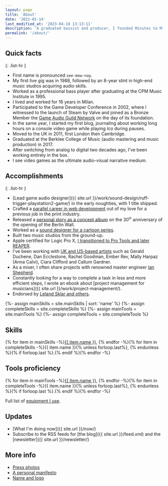 ```yaml
---
layout: page
title: 'About'
date: '2022-01-14'
last_modified_at: '2023-04-18 13:13:11'
description: 'A graduated bassist and producer, I founded Minutes to Midnight to release my music and provide services such as sound design, game audio, bass tracks and production.'
permalink: '/about/'
---
```

## Quick facts

{: .list-hr }
- First name is pronounced `see-mow-nay`.
- My first live gig was in 1988, followed by an 8-year stint in high-end music studios acquiring audio skills.
- Worked as a professional bass player after graduating at the CPM Music Institute in 1995.
- I lived and worked for 16 years in Milan.
- Participated to the Game Developer Conference in 2002, where I witnessed to the launch of Steam by Valve and joined as a Bronze Member the [Game Audio Guild Network](/work/sound-design/ruff-trigger-playstation2-game/#game-developer-conference-and-gang) on the day of its foundation.
- In the same year, I started my first blog, journaling about working long hours on a console video game while playing *Ico* during pauses.
- Moved to the UK in 2011, first London then Cambridge.
- Graduated at the Berklee College of Music (audio mastering and music production) in 2017.
- After switching from analog to digital two decades ago, I've been working entirely in the box.
- I see video games as the ultimate audio-visual narrative medium.

## Accomplishments

{: .list-hr }
- [Lead game audio designer]({{ site.url }}/work/sound-design/ruff-trigger-playstation2-game/) in the early noughties, with 1 title shipped.
- Crafted a [parallel career in web development](https://simonesilvestroni.com) out of my love for a previous job in the print industry.
- Released a [personal story as a concept album](/work/music/after-1989/) on the 30<sup><small>th</small></sup> anniversary of the opening of the Berlin Wall.
- Worked as a [sound designer for a cartoon series](/work/sound-design/car-city-cartoon/).
- Built two music studios from the ground-up.
- Apple certified for Logic Pro X, [I transitioned to Pro Tools and later REAPER](/blog/daw-from-logic-to-pro-tools-to-reaper-part-1/).
- I've been working with [UK and US-based artists](/work/music-production/) such as Gerald Duchene, Dan Ecclestone, Rachel Goodman, Ember Rev, Mally Harpaz (Anna Calvi), Ciara Clifford and Callum Gardner.
- As a mixer, I often share projects with renowned master engineer [Ian Shepherd](https://productionadvice.co.uk/about/).
- Constantly looking for a way to complete a task in less and more efficient steps, I wrote an ebook about [project management for musicians]({{ site.url }}/work/project-management/).
- Endorsed by [Leland Sklar and others](/work/endorsements/).

{%- assign mainSkills = site.mainSkills | sort: 'name' %}
{%- assign completeSkills = site.completeSkills %}
{%- assign mainTools = site.mainTools %}
{%- assign completeTools = site.completeTools %}

<div class="notice">
  <h2>Skills</h2>
  <p>{% for item in mainSkills -%}<a href="{{ item.url }}">{{ item.name }}</a>, {% endfor -%}{% for item in completeSkills -%}<span>{{ item.name }}</span>{% unless forloop.last%}, {% endunless %}{% if forloop.last %}.{% endif %}{% endfor -%}</p>
  <h2>Tools proficiency</h2>
  <p>{% for item in mainTools -%}<a href="{{ item.url }}">{{ item.name }}</a>, {% endfor -%}{% for item in completeTools -%}<span>{{ item.name }}</span>{% unless forloop.last%}, {% endunless %}{% if forloop.last %}.{% endif %}{% endfor -%}</p>
  <p>Full list of <a href="/uses/">equipment I use</a>.</p>
</div>

## Updates

- [What I'm doing now]({{ site.url }}/now/)
- Subscribe to the RSS feeds for [the blog]({{ site.url }}/feed.xml) and the [newsletter]({{ site.url }}/newsletter/)

## More info

- [Press photos](/press-photos/)
- [A personal manifesto](/manifesto/)
- [Name and logo](/about/name-and-logo/)